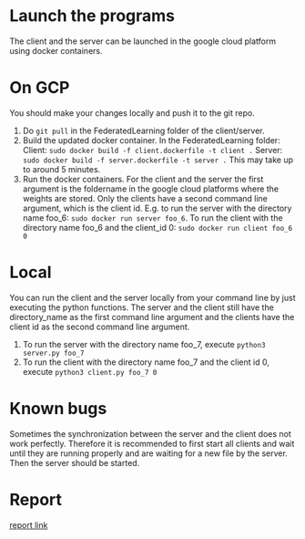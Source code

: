 # Launch the programs
The client and the server can be launched in the google cloud platform using docker containers. 
# On GCP
You should make your changes locally and push it to the git repo. 
1. Do `git pull` in the FederatedLearning folder of the client/server.
2. Build the updated docker container. In the FederatedLearning folder: Client: `sudo docker build -f client.dockerfile -t client .` Server: `sudo docker build -f server.dockerfile -t server .` This may take up to around 5 minutes.
3. Run the docker containers. For the client and the server the first argument is the foldername in the google cloud platforms where the weights are stored. Only the clients have a second command line argument, which is the client id. E.g. to run the server with the directory name foo_6: `sudo docker run server foo_6`. To run the client with the directory name foo_6 and the client_id 0: `sudo docker run client foo_6 0`

# Local
You can run the client and the server locally from your command line by just executing the python functions. The server and the client still have the directory_name as the first command line argument and the clients have the client id as the second command line argument. 
1. To run the server with the directory name foo_7, execute `python3 server.py foo_7 `
2. To run the client with the directory name foo_7 and the client id 0, execute `python3 client.py foo_7 0`

# Known bugs
Sometimes the synchronization between the server and the client does not work perfectly. Therefore it is recommended to first start all clients and wait until they are running properly and are waiting for a new file by the server. Then the server should be started.

# Report 
[report link](https://docs.google.com/document/d/1DlfVLCjIKz3YauWahpEX9nDpmKgEOLgqZlBAntjOKZc/edit#heading=h.62j7olksc92e)